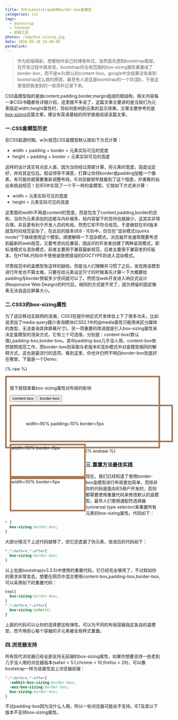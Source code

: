 ```yaml
---
title: 为什么bootstrap采用border-box盒模型
categories: css
tags:
  - bootstrap
  - fontend
  - 前端工具
photos: /img/box-sizing.jpg
date: 2016-05-18 16:48:58
permalink:
---
```



> 作为前端萌新，想要制作自己的博客样式，自然首先想到bootstrap框架。在开发过程中我发现，bootstrap将全局范围的box-sizing属性重置成了border-box，而不是w3c默认的content-box。google中文结果没有查到bootstrap这么做的原因，甚至有人说这是bootstrap的一个坑(囧)，于是这里我把我查到的一些资料记录下来。

CSS盒模型指的是由content,padding,border,margin组成的框结构，相关内容每一本CSS书籍都有详细介绍，这里就不多说了，这篇文章主要讲的是当我们为元素指定width,height属性时，将如何影响到元素的显示效果。文章主要参考的是[box-sizing](https://css-tricks.com/box-sizing/)这篇文章，建议有英语基础的同学直接阅读该篇文章。

### 一.CSS盒模型历史
在CSS起源时期，w3c规范CSS盒模型默认按如下方式计算：
- width + padding + border = 元素实际可见的宽度
- height + padding + border = 元素实际可见的高度

这样的设计其实有点反人类，因为当你经过周密计算，将元素的宽度，高度设定好，并将其定位后。假设领导不满意，打算让你将border或padding加粗一个像素，有可能你就需要重新调整布局。IE浏览器很早就看到了这个隐患，并勇敢的站出来挑战规范！在IE5中实现了一个不一样的盒模型，它按如下方式来计算：
- width = 元素实际可见的宽度
- height = 元素实际可见的高度

这里面的width不再是content的宽度，而是包含了content,padding,border的总和，当你为元素添加的边框与内补越多，给内容留下的空间也就越少，这其实非常合理，并且更有利于开发人员的布局。然而它却不符合规范。于是微软在IE6版本就及时向规范妥协了，在此后的版本(IE6 - IE8)中，仅仅在“混杂模式(quirks mode)”下继续使用这个模型。顺便解释一下混杂模式，浏览器开发通常既要考虑到最新的web规范，又要考虑向后兼容，因此IE的开发者创建了两种呈现模式，即标准模式与混杂模式，前者主要用于兼容最新规范，后者主要用于兼容老的IE版本，在HTML代码中不使用或使用错误的DOCTYPE将进入混杂模式。

尽管规范中的盒模型有这样的缺陷，但是当人们理解并习惯了之后，发现用该模型进行开发也不算太难，只要在给元素设定尺寸的时候事先计算一下大概要给padding与border预留多少空间就可以了。然而当web开发进入响应式设计(Responsive Web Design)的时代后，相同的方式就不灵了，因为预留的固定像素无法自适应屏幕大小。

<!-- more -->
### 二.CSS3的box-sizing属性
为了适应移动互联网的浪潮，CSS3在提升响应式开发体验上下了很多功夫，比如说添加了media query媒介查询模块(CSS2.1中的@media属性只能用来区分媒体的类型，无法查询具体屏幕尺寸)，另一项重要的改进就是引入box-sizing属性来决定盒模型的渲染方式，它有三个可选值，分别是：content-box(默认值),padding-box,border-box。其中padding-box几乎没人用，content-box依然按照规范工作，而border-box则采取与老版本IE混杂模式中对盒模型相同的解释方式，这也是最流行的选项。看到这里，你也许仍然不明白border-box到底好在哪里，下面是一个Demo:

{% raw %}
<div style="border:5px solid #a57958;padding:10px">
	<p>按下按钮查看box-sizing属性对布局的影响</p>
    <button class="demo-btn btn btn-info">content-box</button>
    <button class="demo-btn btn btn-info">border-box</button>
    <div id="demo-container" class="clearfix" style="margin-top:10px">
    	<div style="margin:0 auto 5px;padding:10%;width:90%;border:5px solid #a57958">width=90%
        padding=10%
        border=5px</div>
    	<div style="float:left;width:50%;border:5px solid #a57958;height:100px;">width=50%
        border=5px</div>
    	<div style="float:left;width:50%;border:5px solid #a57958;height:100px;">width=50%
        border=5px</div>
    </div>
</div>
<script>
	$(".demo-btn").on("click",function(){
    	$("*").css("box-sizing",$(this).text());
    });
</script>
{% endraw %}

### 三.重置方法最佳实践
现在，我们已经知道了使用border-box盒模型进行布局更加简单，而除非你的代码是面向IE5用户开发的，否则都需要使用重置代码来修改默认的盒模型，最早人们使用通配符选择器(universal type selector)来重置所有元素的box-sizing属性。代码如下：
```css
* {
  box-sizing:border-box;
}
```
大部分情况下上述代码就够了，但它还遗漏了伪元素，改进后的代码如下：
```css
*,*:before,*:after{
  box-sizing:border-box;
}
```
以上也是bootstrap(v3.3.5)中使用的重置代码，它已经完全够用了，不过假如你的需求非常变态，想要在网页中混合使用content-box,padding-box,border-box,可以采用如下的重置代码：
```css
html{
  box-sizing:border-box;
}
*,*:before,*:after{
  box-sizing:inherit;
}
```
上面的代码可以让你的选择更加有弹性，可以为不同的布局容器指定各自的盒模型，而不用担心每个容器的子元素被全局样式重置。

### 四.浏览器支持
所有现代浏览器已经全部支持无前缀的box-sizing属性，如果你想要支持一些老到几乎没人用的浏览器版本(safari < 5.1,chrome < 10,firefox < 29)，可以像bootstrap一样为该属性加上浏览器前缀：
```css
*,*:before,*:after{
  -webkit-box-sizing:border-box;
  -moz-box-sizing:border-box;
  box-sizing:border-box;
}
```
不过padding-box因为没什么人用，所以一些浏览器可能会不支持。IE7及其以下版本不支持box-sizing属性。

















